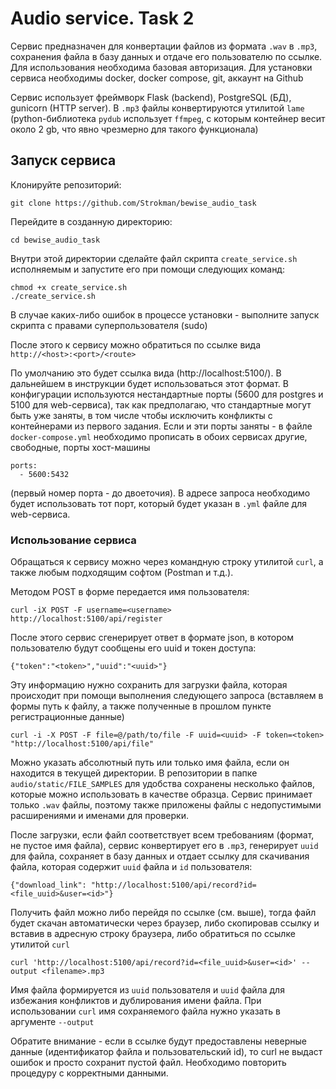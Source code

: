 # Audio service. Task 2

Сервис предназначен для конвертации файлов из формата `.wav` в `.mp3`, 
сохранения файла в базу данных и отдаче его пользователю по ссылке.
Для использования необходима базовая авторизация.
Для установки сервиса необходимы docker, docker compose, git, аккаунт на Github

Сервис использует фреймворк Flask (backend), PostgreSQL (БД), gunicorn (HTTP server).
В `.mp3` файлы конвертируются утилитой `lame`
(python-библиотека `pydub` использует `ffmpeg`, с которым контейнер весит около 2 gb, 
что явно чрезмерно для такого функционала)

## Запуск сервиса

Клонируйте репозиторий:

```
git clone https://github.com/Strokman/bewise_audio_task
```

Перейдите в созданную директорию:

```
cd bewise_audio_task
```

Внутри этой директории сделайте файл скрипта `create_service.sh` исполняемым и запустите его при помощи следующих команд:

```
chmod +x create_service.sh
./create_service.sh
```

В случае каких-либо ошибок в процессе установки - выполните запуск скрипта с правами суперпользователя (sudo)

После этого к сервису можно обратиться по ссылке вида `http://<host>:<port>/<route>`

По умолчанию это будет ссылка вида (http://localhost:5100/). В дальнейшем в инструкции будет использоваться этот формат.
В конфигурации используютcя нестандартные порты (5600 для postgres и 5100 для web-сервиса), так как предполагаю,
что стандартные могут быть уже заняты, в том числе чтобы исключить конфликты с контейнерами из первого задания.
Если и эти порты заняты - в файле `docker-compose.yml` необходимо прописать в обоих сервисах другие, свободные,
порты хост-машины

    ports:
      - 5600:5432

(первый номер порта - до двоеточия). В адресе запроса необходимо будет использовать тот порт, 
который будет указан в `.yml` файле для web-сервиса.

### Использование сервиса

Обращаться к сервису можно через командную строку утилитой `curl`, а также любым подходящим софтом (Postman и т.д.).

Методом POST в форме передается имя пользователя:

```
curl -iX POST -F username=<username> http://localhost:5100/api/register
```

После этого сервис сгенерирует ответ в формате json, в котором пользователю будут сообщены его uuid и токен доступа:

```
{"token":"<token>","uuid":"<uuid>"}
```

Эту информацию нужно сохранить для загрузки файла, которая происходит при помощи выполнения следующего запроса
(вставляем в формы путь к файлу, а также полученные в прошлом пункте регистрационные данные)

```
curl -i -X POST -F file=@/path/to/file -F uuid=<uuid> -F token=<token> "http://localhost:5100/api/file"
```

Можно указать абсолютный путь или только имя файла, если он находится в текущей директории.
В репозитории в папке `audio/static/FILE_SAMPLES` для удобства сохранены несколько файлов,
которые можно использовать в качестве образца. Сервис принимает только `.wav` файлы, поэтому также приложены
файлы с недопустимыми расширениями и именами для проверки.

После загрузки, если файл соответствует всем требованиям (формат, не пустое имя файла), сервис конвертирует его в `.mp3`,
генерирует `uuid` для файла, сохраняет в базу данных и отдает ссылку для скачивания файла,
которая содержит `uuid` файла и `id` пользователя:

```
{"download_link": "http://localhost:5100/api/record?id=<file_uuid>&user=<id>"}
```

Получить файл можно либо перейдя по ссылке (см. выше), тогда файл будет скачан автоматически через браузер,
либо скопировав ссылку и вставив в адресную строку браузера,
либо обратиться по ссылке утилитой `curl`

```
curl 'http://localhost:5100/api/record?id=<file_uuid>&user=<id>' --output <filename>.mp3
```

Имя файла формируется из `uuid` пользователя и `uuid` файла для избежания конфликтов и дублирования имени файла.
При использовании `curl` имя сохраняемого файла нужно указать в аргументе `--output`

Обратите внимание - если в ссылке будут предоставлены неверные данные (идентификатор файла и пользовательский id), 
то curl не выдаст ошибок и просто сохранит пустой файл. Необходимо повторить процедуру с корректными данными.
